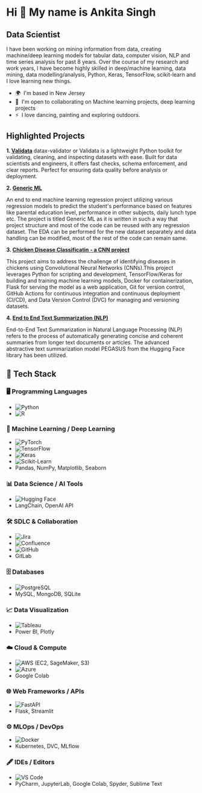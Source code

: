 Hi 👋 My name is Ankita Singh
=============================

Data Scientist
---------------------------

I have been working on mining information from data, creating machine/deep learning models for tabular data, computer vision, NLP and time series analysis for past 8 years. Over the course of my research and work years, I have become highly skilled in deep/machine learning, data mining, data modelling/analysis, Python, Keras, TensorFlow, scikit-learn and I love learning new things.

*   🌍  I'm based in New Jersey
*   🤝  I'm open to collaborating on Machine learning projects, deep learning projects
*   ⚡  I love dancing, painting and exploring outdoors. 

Highlighted Projects
-------------------------
<b>1. [Validata](https://github.com/ankitajaiwar/Validata) </b>
      datax-validator or Validata is a lightweight Python toolkit for validating, cleaning, and inspecting datasets with ease.
   Built for data scientists and engineers, it offers fast checks, schema enforcement, and clear reports.
   Perfect for ensuring data quality before analysis or deployment.
   
<b>2. [Generic ML](https://github.com/ankitajaiwar/GenericML) </b>

   An end to end machine learning regression project utilizing various regression models to predict the student's performance based on features like parental education level, performance in other subjects,
   daily lunch type etc. The project is titled Generic ML as it is written in such a way that project structure and most of the code can be reused with any regression dataset. The EDA can be performed for the new dataset separately and data handling can be modified, most of the rest of the code can remain same.

<b>3. [Chicken Disease Classificatin - a CNN project](https://github.com/ankitajaiwar/Chicken-Disease-Classification)</b>

   This project aims to address the challenge of identifying diseases in chickens using Convolutional Neural Networks (CNNs).This project leverages Python for scripting and development, TensorFlow/Keras for building and training machine learning models, Docker for containerization, Flask for serving the model as a web application, Git for version control, GitHub Actions for continuous integration and continuous deployment (CI/CD), and Data Version Control (DVC) for managing and versioning datasets.
   
<b>4. [End to End Text Summarization (NLP)](https://github.com/ankitajaiwar/Text-summarizer) </b>

   End-to-End Text Summarization in Natural Language Processing (NLP) refers to the process of automatically generating concise and coherent summaries from longer text documents or articles. The advanced abstractive text summarization model PEGASUS from the Hugging Face library has been utilized.

## 🚀 Tech Stack

### 🖥️ Programming Languages
- ![Python](https://img.shields.io/badge/Python-3776AB?style=flat&logo=python&logoColor=white)
- ![R](https://img.shields.io/badge/R-276DC3?style=flat&logo=r&logoColor=white)

### 🤖 Machine Learning / Deep Learning
- ![PyTorch](https://img.shields.io/badge/PyTorch-EE4C2C?style=flat&logo=pytorch&logoColor=white)
- ![TensorFlow](https://img.shields.io/badge/TensorFlow-FF6F00?style=flat&logo=tensorflow&logoColor=white)
- ![Keras](https://img.shields.io/badge/Keras-D00000?style=flat&logo=keras&logoColor=white)
- ![Scikit-Learn](https://img.shields.io/badge/Scikit--Learn-F7931E?style=flat&logo=scikit-learn&logoColor=white)
- Pandas, NumPy, Matplotlib, Seaborn

### 📊 Data Science / AI Tools
- ![Hugging Face](https://img.shields.io/badge/Hugging%20Face-FFD21E?style=flat&logo=huggingface&logoColor=black)
- LangChain, OpenAI API

### 🛠️ SDLC & Collaboration
- ![Jira](https://img.shields.io/badge/Jira-0052CC?style=flat&logo=jira&logoColor=white)
- ![Confluence](https://img.shields.io/badge/Confluence-172B4D?style=flat&logo=confluence&logoColor=white)
- ![GitHub](https://img.shields.io/badge/GitHub-181717?style=flat&logo=github&logoColor=white)
- GitLab

### 🗄️ Databases
- ![PostgreSQL](https://img.shields.io/badge/PostgreSQL-4169E1?style=flat&logo=postgresql&logoColor=white)
- MySQL, MongoDB, SQLite

### 📈 Data Visualization
- ![Tableau](https://img.shields.io/badge/Tableau-E97627?style=flat&logo=tableau&logoColor=white)
- Power BI, Plotly

### ☁️ Cloud & Compute
- ![AWS](https://img.shields.io/badge/AWS-232F3E?style=flat&logo=amazon-aws&logoColor=white) (EC2, SageMaker, S3)
- ![Azure](https://img.shields.io/badge/Azure-0078D4?style=flat&logo=microsoft-azure&logoColor=white) 
- Google Colab

### 🌐 Web Frameworks / APIs
- ![FastAPI](https://img.shields.io/badge/FastAPI-009688?style=flat&logo=fastapi&logoColor=white)
- Flask, Streamlit

### ⚙️ MLOps / DevOps
- ![Docker](https://img.shields.io/badge/Docker-2496ED?style=flat&logo=docker&logoColor=white)
- Kubernetes, DVC, MLflow

### 🖋️ IDEs / Editors
- ![VS Code](https://img.shields.io/badge/VS%20Code-007ACC?style=flat&logo=visual-studio-code&logoColor=white)
- PyCharm, JupyterLab, Google Colab, Spyder, Sublime Text




                  
              
